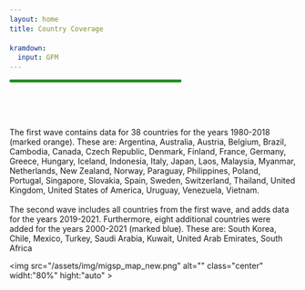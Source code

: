 ```yaml
---
layout: home
title: Country Coverage

kramdown:
  input: GFM
---
```

<hr width="60%" style="height: 5px; background-color: #228b22; border-radius: 2px;" align="center">
<br><br>
<br>

<p> The first wave contains data for 38 countries for the years 1980-2018 (marked orange). These are: Argentina, Australia, Austria, Belgium, Brazil, Cambodia, Canada, Czech Republic, Denmark, Finland, France, Germany, Greece, Hungary, Iceland, Indonesia, Italy, Japan, Laos, Malaysia, Myanmar, Netherlands, New Zealand, Norway, Paraguay, Philippines, Poland, Portugal, Singapore, Slovakia, Spain, Sweden, Switzerland, Thailand, United Kingdom, United States of America, Uruguay, Venezuela, Vietnam. 
<br><br>
 The second wave includes all countries from the first wave, and adds data for the years 2019-2021. Furthermore, eight additional countries were added for the years 2000-2021 (marked blue). These are: South Korea, Chile, Mexico, Turkey, Saudi Arabia, Kuwait, United Arab Emirates, South Africa </p>

<img src="/assets/img/migsp_map_new.png" alt="" class="center" widht:"80%" hight:"auto" >
<br><br>

